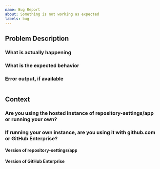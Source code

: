 ```yaml
---
name: Bug Report
about: Something is not working as expected
labels: bug
---
```


## Problem Description

### What is actually happening

### What is the expected behavior

### Error output, if available

```

```

## Context

### Are you using the hosted instance of repository-settings/app or running your own?

### If running your own instance, are you using it with github.com or GitHub Enterprise?

#### Version of repository-settings/app

#### Version of GitHub Enterprise
